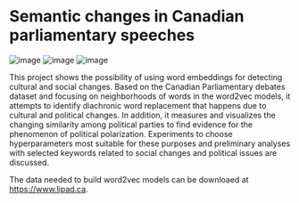 # Semantic changes in Canadian parliamentary speeches

![image](https://github.com/JuneJLim/changes_in_canadian_parliamentary_speeches/blob/master/images/table3.jpg?raw=true)
![image](https://github.com/JuneJLim/changes_in_canadian_parliamentary_speeches/blob/master/images/table1.png?raw=true)
![image](https://github.com/JuneJLim/changes_in_canadian_parliamentary_speeches/blob/master/images/table2.png?raw=true)

This project shows the possibility of using word embeddings for detecting cultural and social changes. Based on the Canadian Parliamentary debates dataset and focusing on neighborhoods of words in the word2vec models, it attempts to identify diachronic word replacement that happens due to cultural and political changes. In addition, it measures and visualizes the changing similarity among political parties to find evidence for the phenomenon of political polarization. Experiments to choose hyperparameters most suitable for these purposes and preliminary analyses with selected keywords related to social changes and political issues are discussed.

The data needed to build word2vec models can be downloaed at https://www.lipad.ca.
